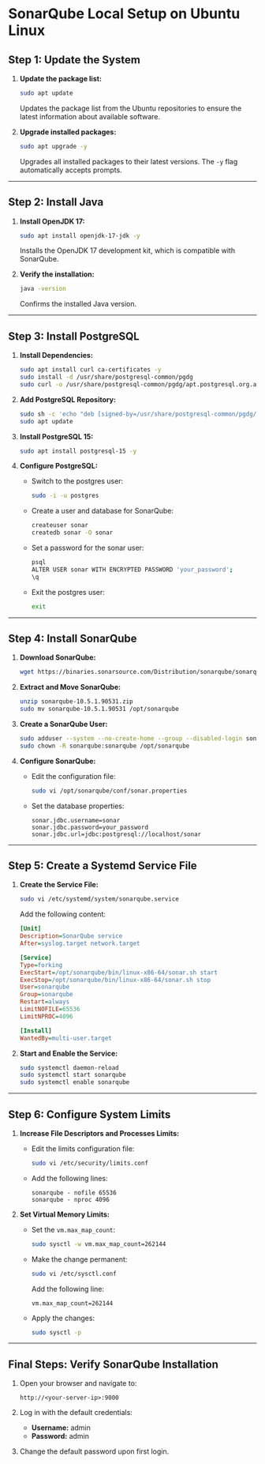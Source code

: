 # SonarQube Local Setup on Ubuntu Linux

## Step 1: Update the System
1. **Update the package list:**
   ```bash
   sudo apt update
   ```
   Updates the package list from the Ubuntu repositories to ensure the latest information about available software.

2. **Upgrade installed packages:**
   ```bash
   sudo apt upgrade -y
   ```
   Upgrades all installed packages to their latest versions. The `-y` flag automatically accepts prompts.

---

## Step 2: Install Java
1. **Install OpenJDK 17:**
   ```bash
   sudo apt install openjdk-17-jdk -y
   ```
   Installs the OpenJDK 17 development kit, which is compatible with SonarQube.

2. **Verify the installation:**
   ```bash
   java -version
   ```
   Confirms the installed Java version.

---

## Step 3: Install PostgreSQL
1. **Install Dependencies:**
   ```bash
   sudo apt install curl ca-certificates -y
   sudo install -d /usr/share/postgresql-common/pgdg
   sudo curl -o /usr/share/postgresql-common/pgdg/apt.postgresql.org.asc --fail https://www.postgresql.org/media/keys/ACCC4CF8.asc
   ```

2. **Add PostgreSQL Repository:**
   ```bash
   sudo sh -c 'echo "deb [signed-by=/usr/share/postgresql-common/pgdg/apt.postgresql.org.asc] https://apt.postgresql.org/pub/repos/apt $(lsb_release -cs)-pgdg main" > /etc/apt/sources.list.d/pgdg.list'
   sudo apt update
   ```

3. **Install PostgreSQL 15:**
   ```bash
   sudo apt install postgresql-15 -y
   ```

4. **Configure PostgreSQL:**
   - Switch to the postgres user:
     ```bash
     sudo -i -u postgres
     ```
   - Create a user and database for SonarQube:
     ```bash
     createuser sonar
     createdb sonar -O sonar
     ```
   - Set a password for the sonar user:
     ```bash
     psql
     ALTER USER sonar WITH ENCRYPTED PASSWORD 'your_password';
     \q
     ```
   - Exit the postgres user:
     ```bash
     exit
     ```

---

## Step 4: Install SonarQube
1. **Download SonarQube:**
   ```bash
   wget https://binaries.sonarsource.com/Distribution/sonarqube/sonarqube-10.5.1.90531.zip
   ```

2. **Extract and Move SonarQube:**
   ```bash
   unzip sonarqube-10.5.1.90531.zip
   sudo mv sonarqube-10.5.1.90531 /opt/sonarqube
   ```

3. **Create a SonarQube User:**
   ```bash
   sudo adduser --system --no-create-home --group --disabled-login sonarqube
   sudo chown -R sonarqube:sonarqube /opt/sonarqube
   ```

4. **Configure SonarQube:**
   - Edit the configuration file:
     ```bash
     sudo vi /opt/sonarqube/conf/sonar.properties
     ```
   - Set the database properties:
     ```
     sonar.jdbc.username=sonar
     sonar.jdbc.password=your_password
     sonar.jdbc.url=jdbc:postgresql://localhost/sonar
     ```

---

## Step 5: Create a Systemd Service File
1. **Create the Service File:**
   ```bash
   sudo vi /etc/systemd/system/sonarqube.service
   ```
   Add the following content:
   ```ini
   [Unit]
   Description=SonarQube service
   After=syslog.target network.target

   [Service]
   Type=forking
   ExecStart=/opt/sonarqube/bin/linux-x86-64/sonar.sh start
   ExecStop=/opt/sonarqube/bin/linux-x86-64/sonar.sh stop
   User=sonarqube
   Group=sonarqube
   Restart=always
   LimitNOFILE=65536
   LimitNPROC=4096

   [Install]
   WantedBy=multi-user.target
   ```

2. **Start and Enable the Service:**
   ```bash
   sudo systemctl daemon-reload
   sudo systemctl start sonarqube
   sudo systemctl enable sonarqube
   ```

---

## Step 6: Configure System Limits
1. **Increase File Descriptors and Processes Limits:**
   - Edit the limits configuration file:
     ```bash
     sudo vi /etc/security/limits.conf
     ```
   - Add the following lines:
     ```
     sonarqube - nofile 65536
     sonarqube - nproc 4096
     ```

2. **Set Virtual Memory Limits:**
   - Set the `vm.max_map_count`:
     ```bash
     sudo sysctl -w vm.max_map_count=262144
     ```
   - Make the change permanent:
     ```bash
     sudo vi /etc/sysctl.conf
     ```
     Add the following line:
     ```
     vm.max_map_count=262144
     ```
   - Apply the changes:
     ```bash
     sudo sysctl -p
     ```

---

## Final Steps: Verify SonarQube Installation
1. Open your browser and navigate to:
   ```
   http://<your-server-ip>:9000
   ```
2. Log in with the default credentials:
   - **Username:** admin
   - **Password:** admin

3. Change the default password upon first login.
